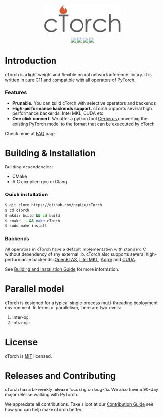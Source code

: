 <p align="center">
  <img src="https://github.com/pcpLiu/cTorch/blob/master/logo.png" height="90">
</p>

<p align="center">
  <a href="https://github.com/pcpLiu/cTorch/actions">
    <img src="https://github.com/cTorch/cTorch/actions/workflows/build_linux.yml/badge.svg">
  </a>
  <a href="https://github.com/pcpLiu/cTorch/actions">
    <img src="https://github.com/cTorch/cTorch/actions/workflows/build_mac.yml/badge.svg">
  </a>
  <a href="https://codecov.io/gh/pcpLiu/cTorch">
    <img src="https://codecov.io/gh/pcpLiu/cTorch/branch/master/graph/badge.svg?token=G7rBTxAEAe" />
  </a>
  <a href="https://github.com/pcpLiu/cTorch/blob/master/LICENSE">
    <img src="https://img.shields.io/badge/license-MIT-lightgrey">
  </a>
</p>

# Introduction

cTorch is a light weight and flexible neural network inference library.
It is written in pure C11 and compatible with all operators of PyTorch.

### Features

- **Prunable.** You can build cTorch with selective operators and backends
- **High-performance backends support.** cTorch supports several high performance backends: Intel MKL, CUDA etc
- **One click convert.** We offer a python tool [Cerberus
  ](https://github.com/pcpLiu/Cerberus) converting the existing PyTorch model to the format that can be exuecuted by cTorch

Check more at [FAQ]() page.

# Building & Installation

Building dependencies:

- CMake
- A C compiler: gcc or Clang

### Quick installation

```bash
$ git clone https://github.com/pcpLiu/cTorch
$ cd cTorch
$ mkdir build && cd build
$ cmake .. && make cTorch
$ sudo make install
```

### Backends

All operators in cTorch have a default implementation with standard C without dependency of any external lib.
cTorch also supports several high-performance backends: [OpenBLAS](), [Intel MKL](), [Apple]() and [CUDA]().

See [Building and Installation Guide]() for more information.

# Parallel model

cTorch is designed for a typical single-process multi-threading deployment environment.
In terms of parallelism, there are two levels:

1. Inter-op:
2. Intra-op:

# License

cTorch is [MIT](https://github.com/pcpLiu/cTorch/blob/master/LICENSE) licensed.

# Releases and Contributing

cTorch has a bi-weekly release focusing on bug-fix.
We also have a 90-day major release walking with PyTorch.

We appreciate all contributions.
Take a loot at our [Contribution Guide]() see how you can help make cTorch better!

